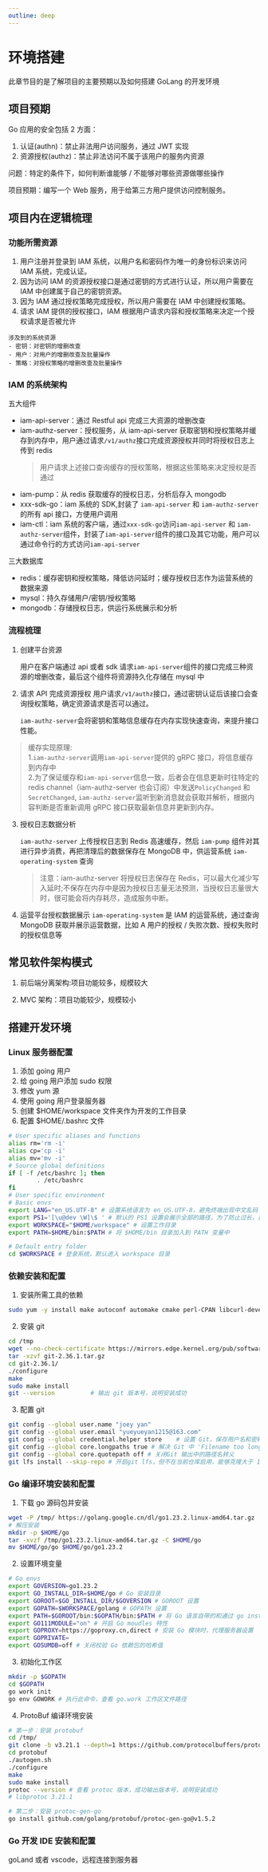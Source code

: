 ```yaml
---
outline: deep
---
```


# 环境搭建

此章节目的是了解项目的主要预期以及如何搭建 GoLang 的开发环境

## 项目预期

Go 应用的安全包括 2 方面：

1. 认证(authn)：禁止非法用户访问服务，通过 JWT 实现
2. 资源授权(authz)：禁止非法访问不属于该用户的服务内资源

问题：特定的条件下，如何判断谁能够 / 不能够对哪些资源做哪些操作

项目预期：编写一个 Web 服务，用于给第三方用户提供访问控制服务。

## 项目内在逻辑梳理

### 功能所需资源

1. 用户注册并登录到 IAM 系统，以用户名和密码作为唯一的身份标识来访问 IAM 系统，完成认证。
2. 因为访问 IAM 的资源授权接口是通过密钥的方式进行认证，所以用户需要在 IAM 中创建属于自己的密钥资源。
3. 因为 IAM 通过授权策略完成授权，所以用户需要在 IAM 中创建授权策略。
4. 请求 IAM 提供的授权接口，IAM 根据用户请求内容和授权策略来决定一个授权请求是否被允许

```
涉及到的系统资源
- 密钥：对密钥的增删改查
- 用户：对用户的增删改查及批量操作
- 策略：对授权策略的增删改查及批量操作
```

### IAM 的系统架构

五大组件

- iam-api-server：通过 Restful api 完成三大资源的增删改查
- iam-authz-server：授权服务，从 iam-api-server 获取密钥和授权策略并缓存到内存中，用户通过请求`/v1/authz`接口完成资源授权并同时将授权日志上传到 redis
  > 用户请求上述接口查询缓存的授权策略，根据这些策略来决定授权是否通过
- iam-pump：从 redis 获取缓存的授权日志，分析后存入 mongodb
- xxx-sdk-go：iam 系统的 SDK,封装了 `iam-api-server` 和 `iam-authz-server` 的所有 api 接口，方便用户调用
- iam-ctl：iam 系统的客户端，通过`xxx-sdk-go`访问`iam-api-server` 和 `iam-authz-server`组件，封装了`iam-api-server`组件的接口及其它功能，用户可以通过命令行的方式访问`iam-api-server`

三大数据库

- redis：缓存密钥和授权策略，降低访问延时；缓存授权日志作为运营系统的数据来源
- mysql：持久存储用户/密钥/授权策略
- mongodb：存储授权日志，供运行系统展示和分析

### 流程梳理

1.  创建平台资源

    用户在客户端通过 api 或者 sdk 请求`iam-api-server`组件的接口完成三种资源的增删改查，最后这个组件将资源持久化存储在 mysql 中

2.  请求 API 完成资源授权
    用户请求`/v1/authz`接口，通过密钥认证后该接口会查询授权策略，确定资源请求是否可以通过。

    `iam-authz-server`会将密钥和策略信息缓存在内存实现快速查询，来提升接口性能。

> 缓存实现原理:<br/>1.`iam-authz-server`调用`iam-api-server`提供的 gRPC 接口，将信息缓存到内存中<br/>2.为了保证缓存和`iam-api-server`信息一致，后者会在信息更新时往特定的 redis channel（iam-authz-server 也会订阅）中发送`PolicyChanged` 和 `SecretChanged`, `iam-authz-server`监听到新消息就会获取并解析，根据内容判断是否重新调用 gRPC 接口获取最新信息并更新到内存。

3. 授权日志数据分析

   `iam-authz-server` 上传授权日志到 Redis 高速缓存，然后 `iam-pump` 组件对其进行异步消费，再把清理后的数据保存在 MongoDB 中，供运营系统 `iam-operating-system` 查询

   > 注意：iam-authz-server 将授权日志保存在 Redis，可以最大化减少写入延时;不保存在内存中是因为授权日志量无法预测，当授权日志量很大时，很可能会将内存耗尽，造成服务中断。

4. 运营平台授权数据展示
   `iam-operating-system` 是 IAM 的运营系统，通过查询 MongoDB 获取并展示运营数据，比如 A 用户的授权 / 失败次数、授权失败时的授权信息等

## 常见软件架构模式

1. 前后端分离架构:项目功能较多，规模较大

2. MVC 架构：项目功能较少，规模较小

## 搭建开发环境

### Linux 服务器配置

1. 添加 going 用户
2. 给 going 用户添加 sudo 权限
3. 修改 yum 源
4. 使用 going 用户登录服务器
5. 创建 $HOME/workspace 文件夹作为开发的工作目录
6. 配置 $HOME/.bashrc 文件

```bash
# User specific aliases and functions
alias rm='rm -i'
alias cp='cp -i'
alias mv='mv -i'
# Source global definitions
if [ -f /etc/bashrc ]; then
        . /etc/bashrc
fi
# User specific environment
# Basic envs
export LANG="en_US.UTF-8" # 设置系统语言为 en_US.UTF-8，避免终端出现中文乱码
export PS1='[\u@dev \W]\$ ' # 默认的 PS1 设置会展示全部的路径，为了防止过长，这里只展示："用户名@dev 最后的目录名"
export WORKSPACE="$HOME/workspace" # 设置工作目录
export PATH=$HOME/bin:$PATH # 将 $HOME/bin 目录加入到 PATH 变量中

# Default entry folder
cd $WORKSPACE # 登录系统，默认进入 workspace 目录
```

### 依赖安装和配置

1. 安装所需工具的依赖

```bash
sudo yum -y install make autoconf automake cmake perl-CPAN libcurl-devel libtool gcc gcc-c++ glibc-headers zlib-devel git-lfs telnet lrzsz jq expat-devel openssl-devel
```

2. 安装 git

```bash
cd /tmp
wget --no-check-certificate https://mirrors.edge.kernel.org/pub/software/scm/git/git-2.36.1.tar.gz
tar -xzvf git-2.36.1.tar.gz
cd git-2.36.1/
./configure
make
sudo make install
git --version          # 输出 git 版本号，说明安装成功
```

3. 配置 git

```bash
git config --global user.name "joey yan"
git config --global user.email "yueyueyan1215@163.com"
git config --global credential.helper store    # 设置 Git，保存用户名和密码
git config --global core.longpaths true # 解决 Git 中 'Filename too long' 的错误
git config --global core.quotepath off # 关闭Git 输出中的路径名转义
git lfs install --skip-repo # 开启git lfs，但不在当前仓库启用，能够克隆大于 100M 的文件
```

### Go 编译环境安装和配置

1. 下载 go 源码包并安装

```bash
wget -P /tmp/ https://golang.google.cn/dl/go1.23.2.linux-amd64.tar.gz
# 解压安装
mkdir -p $HOME/go
tar -xvzf /tmp/go1.23.2.linux-amd64.tar.gz -C $HOME/go
mv $HOME/go/go $HOME/go/go1.23.2
```

2. 设置环境变量

```bash
# Go envs
export GOVERSION=go1.23.2
export GO_INSTALL_DIR=$HOME/go # Go 安装目录
export GOROOT=$GO_INSTALL_DIR/$GOVERSION # GOROOT 设置
export GOPATH=$WORKSPACE/golang # GOPATH 设置
export PATH=$GOROOT/bin:$GOPATH/bin:$PATH # 将 Go 语言自带的和通过 go install 安装的二进制文件加入到 PATH 路径中
export GO111MODULE="on" # 开启 Go moudles 特性
export GOPROXY=https://goproxy.cn,direct # 安装 Go 模块时，代理服务器设置
export GOPRIVATE=
export GOSUMDB=off # 关闭校验 Go 依赖包的哈希值
```

3. 初始化工作区

```bash
mkdir -p $GOPATH
cd $GOPATH
go work init
go env GOWORK # 执行此命令，查看 go.work 工作区文件路径
```

4. ProtoBuf 编译环境安装

```bash
# 第一步：安装 protobuf
cd /tmp/
git clone -b v3.21.1 --depth=1 https://github.com/protocolbuffers/protobuf
cd protobuf
./autogen.sh
./configure
make
sudo make install
protoc --version # 查看 protoc 版本，成功输出版本号，说明安装成功
# libprotoc 3.21.1

# 第二步：安装 protoc-gen-go
go install github.com/golang/protobuf/protoc-gen-go@v1.5.2
```

### Go 开发 IDE 安装和配置

goLand 或者 vscode，远程连接到服务器
